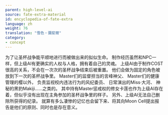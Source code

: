 ```yaml
---
parent: high-level-ai
source: fate-extra-material
id: encyclopedia-of-fate-extra
language: zh
weight: 76
translation: "雪色‧彌斐爾"
category:
- concept
---
```


为了让圣杯战争能平顺地进行而被做出来的拟似生命。
制作经历虽然和NPC一样，但上级AI有更确实的人权与人格，拥有着自己的灵魂。
上级AI由于制作COST很高的关系，不会在一次次的圣杯战争结束后被重置。
他们会做为固定的角色被放到下一次的圣杯战争里。
Master们的监督担当的言峰神父、
Master们的健康管理的樱以外，
负责监视校内违法行为的风纪委员、
日常演出的Miss·大河、
神秘的黑豹Makiji……之类的。
其中持有Master惩戒权的修女卡莲也作为上级AI存在着，但似乎没有出现在主角参加的圣杯战争里的样子。
另外、上级AI无法自己删除所获得的纪录。
就算有多么凄惨的记忆也会留下来、将其向Moon Cell提出报告是他们的原则、同时也是存在意义。
